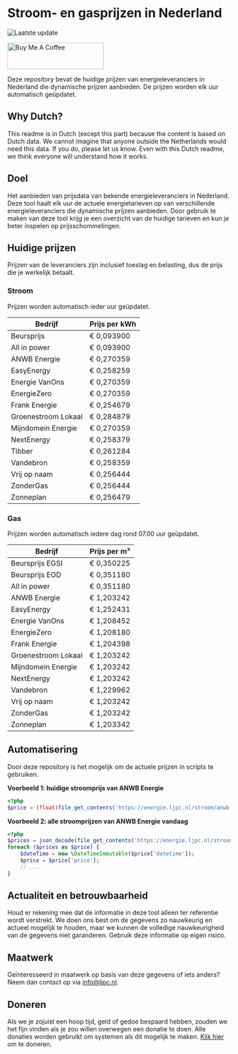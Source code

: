 # Stroom- en gasprijzen in Nederland

![Laatste update](https://img.shields.io/badge/laatste%20update-2025--06--13%2023%3A00%20CET-brightgreen)

<a href="https://www.buymeacoffee.com/Lars-" target="_blank"><img src="https://cdn.buymeacoffee.com/buttons/v2/default-orange.png" alt="Buy Me A Coffee" height="60" style="height: 60px !important;width: 217px !important;" ></a>

Deze repository bevat de huidige prijzen van energieleveranciers in Nederland die dynamische prijzen aanbieden. De prijzen worden elk uur automatisch geüpdatet.

## Why Dutch?

This readme is in Dutch (except this part) because the content is based on Dutch data. We cannot imagine that anyone outside the Netherlands would need this data. If you do, please let us know. Even with this Dutch readme, we think
everyone will understand how it works.

## Doel

Het aanbieden van prijsdata van bekende energieleveranciers in Nederland. Deze tool haalt elk uur de actuele energietarieven op van verschillende energieleveranciers die dynamische prijzen aanbieden. Door gebruik te maken van deze tool
krijg je een overzicht van de huidige tarieven en kun je beter inspelen op prijsschommelingen.

## Huidige prijzen

Prijzen van de leveranciers zijn inclusief toeslag en belasting, dus de prijs die je werkelijk betaalt.

### Stroom

Prijzen worden automatisch ieder uur geüpdatet.

 Bedrijf | Prijs per kWh 
---------|---------------
Beursprijs | € 0,093900
All in power | € 0,093900
ANWB Energie | € 0,270359
EasyEnergy | € 0,258259
Energie VanOns | € 0,270359
EnergieZero | € 0,270359
Frank Energie | € 0,254679
Groenestroom Lokaal | € 0,284879
Mijndomein Energie | € 0,270359
NextEnergy | € 0,258379
Tibber | € 0,261284
Vandebron | € 0,258359
Vrij op naam | € 0,256444
ZonderGas | € 0,256444
Zonneplan | € 0,256479


### Gas

Prijzen worden automatisch iedere dag rond 07.00 uur geüpdatet.

 Bedrijf | Prijs per m³ 
---------|--------------
Beursprijs EGSI | € 0,350225
Beursprijs EOD | € 0,351180
All in power | € 0,351180
ANWB Energie | € 1,203242
EasyEnergy | € 1,252431
Energie VanOns | € 1,208452
EnergieZero | € 1,208180
Frank Energie | € 1,204398
Groenestroom Lokaal | € 1,203242
Mijndomein Energie | € 1,203242
NextEnergy | € 1,203242
Vandebron | € 1,229962
Vrij op naam | € 1,203242
ZonderGas | € 1,203242
Zonneplan | € 1,203342


## Automatisering

Door deze repository is het mogelijk om de actuele prijzen in scripts te gebruiken.

**Voorbeeld 1: huidige stroomprijs van ANWB Energie**

```php
<?php
$price = (float)file_get_contents('https://energie.ljpc.nl/stroom/anwb-energie-nu.txt');

```

**Voorbeeld 2: alle stroomprijzen van ANWB Energie vandaag**

```php
<?php
$prices = json_decode(file_get_contents('https://energie.ljpc.nl/stroom/all-in-power-vandaag.json'),true);
foreach ($prices as $price) {
    $dateTime = new \DateTimeImmutable($price['datetime']);
    $price = $price['price'];
    // ...
}
```

## Actualiteit en betrouwbaarheid

Houd er rekening mee dat de informatie in deze tool alleen ter referentie wordt verstrekt. We doen ons best om de gegevens zo nauwkeurig en actueel mogelijk te houden, maar we kunnen de volledige nauwkeurigheid van de gegevens niet
garanderen. Gebruik deze informatie op eigen risico.

## Maatwerk

Geïnteresseerd in maatwerk op basis van deze gegevens of iets anders? Neem dan contact op
via [info@ljpc.nl](mailto:info@ljpc.nl?subject=Energie%20prijzen).

## Doneren

Als we je zojuist een hoop tijd, geld of gedoe bespaard hebben, zouden we het fijn vinden als je zou willen overwegen een
donatie te doen. Alle donaties worden gebruikt om systemen als dit mogelijk te
maken. [Klik hier](https://www.buymeacoffee.com/Lars-) om te doneren.
